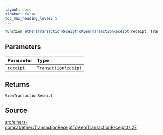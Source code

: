 ```yaml
---
layout: docs
sidebar: false
toc_max_heading_level: 5
---
```


```ts
function ethersTransactionReceiptToViemTransactionReceipt(receipt: TransactionReceipt): ViemTransactionReceipt
```

## Parameters

| Parameter | Type |
| :------ | :------ |
| `receipt` | `TransactionReceipt` |

## Returns

`ViemTransactionReceipt`

## Source

[src/ethers-compat/ethersTransactionReceiptToViemTransactionReceipt.ts:27](https://github.com/OffchainLabs/arbitrum-orbit-sdk/blob/27c24d61cdc7e62a81af29bd04f39d5a3549ecb3/src/ethers-compat/ethersTransactionReceiptToViemTransactionReceipt.ts#L27)
